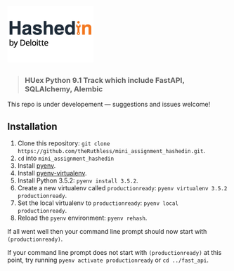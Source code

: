# ![Mini assignment](hashedin.png)

> ### HUex Python 9.1 Track which include FastAPI, SQLAlchemy, Alembic



This repo is under developement — suggestions and issues welcome!

## Installation

1. Clone this repository: `git clone https://github.com/theRuthless/mini_assignment_hashedin.git`.
2. `cd` into `mini_assignment_hashedin`
3. Install [pyenv](https://github.com/yyuu/pyenv#installation).
4. Install [pyenv-virtualenv](https://github.com/yyuu/pyenv-virtualenv#installation).
5. Install Python 3.5.2: `pyenv install 3.5.2`.
6. Create a new virtualenv called `productionready`: `pyenv virtualenv 3.5.2 productionready`.
7. Set the local virtualenv to `productionready`: `pyenv local productionready`.
8. Reload the `pyenv` environment: `pyenv rehash`.

If all went well then your command line prompt should now start with `(productionready)`.

If your command line prompt does not start with `(productionready)` at this point, try running `pyenv activate productionready` or `cd ../fast_api`. 
